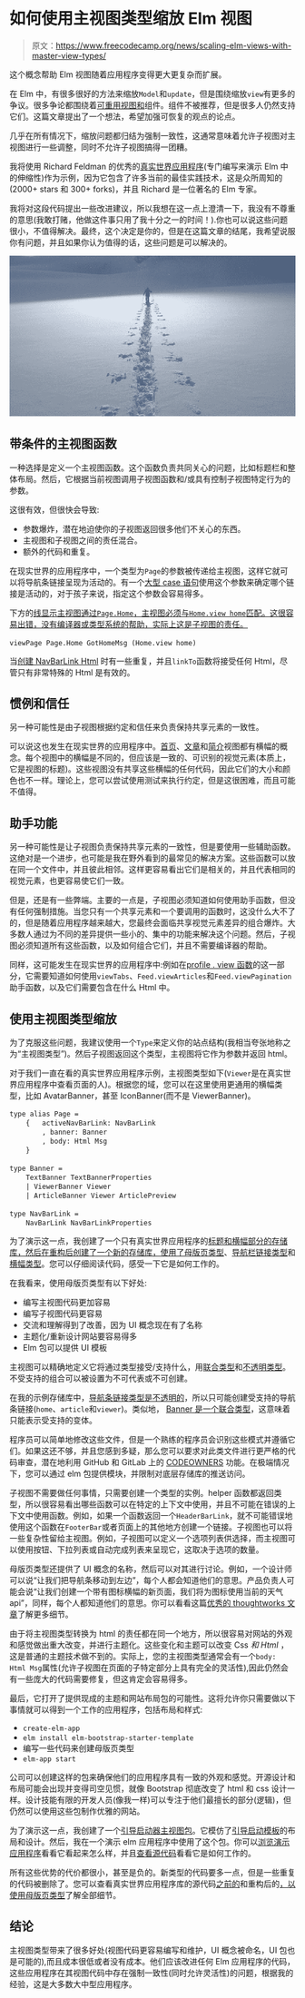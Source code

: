 # 如何使用主视图类型缩放 Elm 视图

> 原文：<https://www.freecodecamp.org/news/scaling-elm-views-with-master-view-types/>

这个概念帮助 Elm 视图随着应用程序变得更大更复杂而扩展。

在 Elm 中，有很多很好的方法来缩放`Model`和`update`，但是围绕缩放`view`有更多的争议。很多争论都围绕着[可重用视图和](https://gist.github.com/rofrol/fd46e9570728193fddcc234094a0bd99#reusable-views-instead-of-nested-components)组件。组件不被推荐，但是很多人仍然支持它们。这篇文章提出了一个想法，希望加强可恢复的观点的论点。

几乎在所有情况下，缩放问题都归结为强制一致性，这通常意味着允许子视图对主视图进行一些调整，同时不允许子视图搞得一团糟。

我将使用 Richard Feldman 的优秀的[真实世界应用程序](https://github.com/rtfeldman/elm-spa-example)(专门编写来演示 Elm 中的伸缩性)作为示例，因为它包含了许多当前的最佳实践技术，这是众所周知的(2000+ stars 和 300+ forks)，并且 Richard 是一位著名的 Elm 专家。

我将对这段代码提出一些改进建议，所以我想在这一点上澄清一下，我没有不尊重的意思(我敢打赌，他做这件事只用了我十分之一的时间！).你也可以说这些问题很小，不值得解决。最终，这个决定是你的，但是在这篇文章的结尾，我希望说服你有问题，并且如果你认为值得的话，这些问题是可以解决的。

![ski-touring](img/662e85ae25f0c32e430aa02059d5bf81.png)

## 带条件的主视图函数

一种选择是定义一个主视图函数。这个函数负责共同关心的问题，比如标题栏和整体布局。然后，它根据当前视图调用子视图函数和/或具有控制子视图特定行为的参数。

这很有效，但很快会导致:

*   参数爆炸，潜在地迫使你的子视图返回很多他们不关心的东西。
*   主视图和子视图之间的责任混合。
*   额外的代码和重复。

在现实世界的应用程序中，一个类型为`Page`的参数被传递给主视图，这样它就可以将导航条链接呈现为活动的。有一个[大型 case 语句](https://github.com/rtfeldman/elm-spa-example/blob/b5064c6ef0fde3395a7299f238acf68f93e71d03/src/Page.elm#L113)使用这个参数来确定哪个链接是活动的，对于孩子来说，指定这个参数会容易得多。

下方的[线显示主视图通过`Page.Home`，主视图必须与`Home.view home`匹配。这很容易出错，没有编译器或类型系统的帮助，实际上这是子视图的责任。](https://github.com/rtfeldman/elm-spa-example/blob/b5064c6ef0fde3395a7299f238acf68f93e71d03/src/Main.elm#L85)

`viewPage Page.Home GotHomeMsg (Home.view home)`

当[创建 NavBarLink Html](https://github.com/rtfeldman/elm-spa-example/blob/b5064c6ef0fde3395a7299f238acf68f93e71d03/src/Page.elm#L62) 时有一些重复，并且`linkTo`函数将接受任何 Html，尽管只有非常特殊的 Html 是有效的。

## 惯例和信任

另一种可能性是由子视图根据约定和信任来负责保持共享元素的一致性。

可以说这也发生在现实世界的应用程序中。[首页](https://github.com/rtfeldman/elm-spa-example/blob/b5064c6ef0fde3395a7299f238acf68f93e71d03/src/Page/Home.elm#L146)、[文章](https://github.com/rtfeldman/elm-spa-example/blob/b5064c6ef0fde3395a7299f238acf68f93e71d03/src/Page/Article.elm#L119)和[简介](https://github.com/rtfeldman/elm-spa-example/blob/b5064c6ef0fde3395a7299f238acf68f93e71d03/src/Page/Profile.elm#L197)视图都有横幅的概念。每个视图中的横幅是不同的，但应该是一致的、可识别的视觉元素(本质上，它是视图的标题)。这些视图没有共享这些横幅的任何代码，因此它们的大小和颜色也不一样。理论上，您可以尝试使用测试来执行约定，但是这很困难，而且可能不值得。

## 助手功能

另一种可能性是让子视图负责保持共享元素的一致性，但是要使用一些辅助函数。这绝对是一个进步，也可能是我在野外看到的最常见的解决方案。这些函数可以放在同一个文件中，并且彼此相邻。这样更容易看出它们是相关的，并且代表相同的视觉元素，也更容易使它们一致。

但是，还是有一些弊端。主要的一点是，子视图必须知道如何使用助手函数，但没有任何强制措施。当您只有一个共享元素和一个要调用的函数时，这没什么大不了的，但是随着应用程序越来越大，您最终会面临共享视觉元素差异的组合爆炸。大多数人通过为不同的差异提供一些小的、集中的功能来解决这个问题。然后，子视图必须知道所有这些函数，以及如何组合它们，并且不需要编译器的帮助。

同样，这可能发生在现实世界的应用程序中:例如在[profile . view 函数](https://github.com/rtfeldman/elm-spa-example/blob/b5064c6ef0fde3395a7299f238acf68f93e71d03/src/Page/Profile.elm#L211)的这一部分，它需要知道如何使用`viewTabs`、`Feed.viewArticles`和`Feed.viewPagination`助手函数，以及它们需要包含在什么 Html 中。

## 使用主视图类型缩放

为了克服这些问题，我建议使用一个`Type`来定义你的站点结构(我相当夸张地称之为“主视图类型”)。然后子视图返回这个类型，主视图将它作为参数并返回 html。

对于我们一直在看的真实世界应用程序示例，主视图类型如下(`Viewer`是在真实世界应用程序中查看页面的人)。根据您的域，您可以在这里使用更通用的横幅类型，比如 AvatarBanner，甚至 IconBanner(而不是 ViewerBanner)。

```
type alias Page =
    {   activeNavBarLink: NavBarLink
		, banner: Banner
        , body: Html Msg
    }

type Banner =
    TextBanner TextBannerProperties
    | ViewerBanner Viewer
    | ArticleBanner Viewer ArticlePreview

type NavBarLink =
    NavBarLink NavBarLinkProperties 
```

为了演示这一点，我创建了一个只有真实世界应用程序的[标题和横幅部分的存储库，然后在重构后创建了一个新的存储库，使用了](https://github.com/ceddlyburge/elm-without-master-view-types)[母版页类型](https://github.com/ceddlyburge/elm-master-view-types/blob/master/src/Page.elm)、[导航栏链接类型](https://github.com/ceddlyburge/elm-master-view-types/blob/master/src/NavBarLink.elm)和[横幅类型](https://github.com/ceddlyburge/elm-master-view-types/blob/master/src/Banner.elm)。您可以仔细阅读代码，感受一下它是如何工作的。

在我看来，使用母版页类型有以下好处:

*   编写主视图代码更加容易
*   编写子视图代码更容易
*   交流和理解得到了改善，因为 UI 概念现在有了名称
*   主题化/重新设计网站要容易得多
*   Elm 包可以提供 UI 模板

主视图可以精确地定义它将通过类型接受/支持什么，用[联合类型](https://guide.elm-lang.org/types/custom_types.html)和[不透明类型](https://medium.com/@ckoster22/advanced-types-in-elm-opaque-types-ec5ec3b84ed2)。不受支持的组合可以被设置为不可代表或不可创建。

在我的示例存储库中，[导航条链接类型是不透明的](https://github.com/ceddlyburge/elm-master-view-types/blob/master/src/NavBarLink.elm)，所以只可能创建受支持的导航条链接(`home`、`article`和`viewer`)。类似地， [Banner 是一个联合类型](https://github.com/ceddlyburge/elm-master-view-types/blob/master/src/Banner.elm)，这意味着只能表示受支持的变体。

程序员可以简单地修改这些文件，但是一个熟练的程序员会识别这些模式并遵循它们。如果这还不够，并且您感到多疑，那么您可以要求对此类文件进行更严格的代码审查，潜在地利用 GitHub 和 GitLab 上的 [CODEOWNERS](https://help.github.com/en/articles/about-code-owners) 功能。在极端情况下，您可以通过 elm 包提供模块，并限制对底层存储库的推送访问。

子视图不需要做任何事情，只需要创建一个类型的实例。helper 函数都返回类型，所以很容易看出哪些函数可以在特定的上下文中使用，并且不可能在错误的上下文中使用函数。例如，如果一个函数返回一个`HeaderBarLink`，就不可能错误地使用这个函数在`FooterBar`或者页面上的其他地方创建一个链接。子视图也可以将一些复杂性留给主视图。例如，子视图可以定义一个选项列表供选择，而主视图可以使用按钮、下拉列表或自动完成列表来呈现它，这取决于选项的数量。

母版页类型还提供了 UI 概念的名称，然后可以对其进行讨论。例如，一个设计师可以说“让我们把导航条移动到左边”，每个人都会知道他们的意思。产品负责人可能会说“让我们创建一个带有图标横幅的新页面，我们将为图标使用当前的天气 api”，同样，每个人都知道他们的意思。你可以看看这篇[优秀的 thoughtworks 文章](https://www.thoughtworks.com/insights/blog/ui-components-design)了解更多细节。

由于将主视图类型转换为 html 的责任都在同一个地方，所以很容易对网站的外观和感觉做出重大改变，并进行主题化。这些变化和主题可以改变 Css *和 Html* ，这是普通的主题技术做不到的。实际上，您的主视图类型通常会有一个`body: Html Msg`属性(允许子视图在页面的子特定部分上具有完全的灵活性),因此仍然会有一些庞大的代码需要修复，但这肯定会容易得多。

最后，它打开了提供现成的主题和网站布局包的可能性。这将允许你只需要做以下事情就可以得到一个工作的应用程序，包括布局和样式:

*   `create-elm-app`
*   `elm install elm-bootstrap-starter-template`
*   编写一些代码来创建母版页类型
*   `elm-app start`

公司可以创建这样的包来确保他们的应用程序具有一致的外观和感觉。开源设计和布局可能会出现并变得司空见惯，就像 Bootstrap 彻底改变了 html 和 css 设计一样。设计技能有限的开发人员(像我一样)可以专注于他们最擅长的部分(逻辑)，但仍然可以使用这些包制作优雅的网站。

为了演示这一点，我创建了一个[引导启动器主视图包](https://package.elm-lang.org/packages/ceddlyburge/elm-bootstrap-starter-master-view/latest/)。它模仿了[引导启动模板](https://getbootstrap.com/docs/4.0/examples/starter-template/)的布局和设计。然后，我在一个演示 elm 应用程序中使用了这个包。你可以[浏览演示应用程序](https://elm-bootstrap-starter.netlify.com/)看看它看起来怎么样，并且[查看源代码](https://github.com/ceddlyburge/elm-bootstrap-starter-demo)看看它是如何工作的。

所有这些优势的代价都很小，甚至是负的。新类型的代码要多一点，但是一些重复的代码被删除了。您可以查看真实世界应用程序库的源代码[之前的](https://github.com/ceddlyburge/elm-without-master-view-types)和重构后的[，以使用母版页类型](https://github.com/ceddlyburge/elm-master-view-types)了解全部细节。

## 结论

主视图类型带来了很多好处(视图代码更容易编写和维护，UI 概念被命名，UI 包也是可能的),而且成本很低或者没有成本。他们应该改进任何 Elm 应用程序的代码，这些应用程序在其视图代码中存在强制一致性(同时允许灵活性)的问题，根据我的经验，这是大多数大中型应用程序。